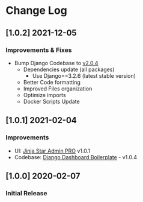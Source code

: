 # Change Log

## [1.0.2] 2021-12-05
### Improvements & Fixes

- Bump Django Codebase to [v2.0.4](https://github.com/app-generator/boilerplate-code-django-dashboard/releases)
  - Dependencies update (all packages)
    - Use Django==3.2.6 (latest stable version)
  - Better Code formatting
  - Improved Files organization
  - Optimize imports
  - Docker Scripts Update 

## [1.0.1] 2021-02-04
### Improvements

- UI: [Jinja Star Admin PRO](https://github.com/app-generator/jinja-star-admin-pro/releases) v1.0.1 
- Codebase: [Django Dashboard Boilerplate](https://github.com/app-generator/boilerplate-code-django-dashboard/releases) - v1.0.4

## [1.0.0] 2020-02-07
### Initial Release
